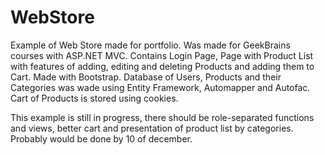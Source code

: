 # WebStore
Example of Web Store made for portfolio. Was made for GeekBrains courses with ASP.NET MVC.
Contains Login Page, Page with Product List with features of adding, editing and deleting Products and adding them to Cart. Made with Bootstrap.
Database of Users, Products and their Categories was wade using Entity Framework, Automapper and Autofac.
Cart of Products is stored using cookies.

This example is still in progress, there should be role-separated functions and views, better cart and presentation of product list by categories. Probably would be done by 10 of december.
